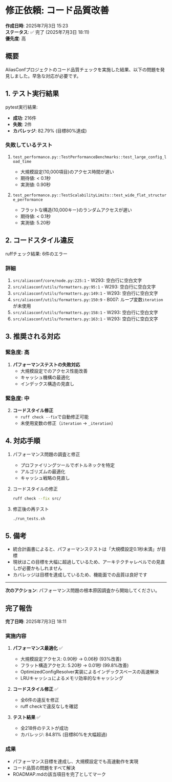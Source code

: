# 修正依頼: コード品質改善

**作成日時**: 2025年7月3日 15:23  
**ステータス**: ✅ 完了 (2025年7月3日 18:11)  
**優先度**: 高

## 概要

AliasConfプロジェクトのコード品質チェックを実施した結果、以下の問題を発見しました。早急な対応が必要です。

## 1. テスト実行結果

pytest実行結果:
- **成功**: 216件
- **失敗**: 2件  
- **カバレッジ**: 82.79% (目標80%達成)

### 失敗しているテスト

1. `test_performance.py::TestPerformanceBenchmarks::test_large_config_load_time`
   - 大規模設定(10,000項目)のアクセス時間が遅い
   - 期待値: < 0.1秒
   - 実測値: 0.90秒

2. `test_performance.py::TestScalabilityLimits::test_wide_flat_structure_performance`
   - フラットな構造(10,000キー)のランダムアクセスが遅い
   - 期待値: < 0.1秒
   - 実測値: 5.20秒

## 2. コードスタイル違反

ruffチェック結果: 6件のエラー

### 詳細

1. `src/aliasconf/core/node.py:225:1` - W293: 空白行に空白文字
2. `src/aliasconf/utils/formatters.py:95:1` - W293: 空白行に空白文字
3. `src/aliasconf/utils/formatters.py:149:1` - W293: 空白行に空白文字
4. `src/aliasconf/utils/formatters.py:150:9` - B007: ループ変数`iteration`が未使用
5. `src/aliasconf/utils/formatters.py:158:1` - W293: 空白行に空白文字
6. `src/aliasconf/utils/formatters.py:163:1` - W293: 空白行に空白文字

## 3. 推奨される対応

### 緊急度: 高
1. **パフォーマンステストの失敗対応**
   - 大規模設定でのアクセス性能改善
   - キャッシュ機構の最適化
   - インデックス構造の見直し

### 緊急度: 中
2. **コードスタイル修正**
   - `ruff check --fix`で自動修正可能
   - 未使用変数の修正（`iteration` → `_iteration`）

## 4. 対応手順

1. パフォーマンス問題の調査と修正
   - プロファイリングツールでボトルネックを特定
   - アルゴリズムの最適化
   - キャッシュ戦略の見直し

2. コードスタイルの修正
   ```bash
   ruff check --fix src/
   ```

3. 修正後の再テスト
   ```bash
   ./run_tests.sh
   ```

## 5. 備考

- 統合計画書によると、パフォーマンステストは「大規模設定0.1秒未満」が目標
- 現状はこの目標を大幅に超過しているため、アーキテクチャレベルでの見直しが必要かもしれません
- カバレッジは目標を達成しているため、機能面での品質は良好です

---

**次のアクション**: パフォーマンス問題の根本原因調査から開始してください。

## 完了報告

**完了日時**: 2025年7月3日 18:11

### 実施内容

1. **パフォーマンス最適化** ✅
   - 大規模設定アクセス: 0.90秒 → 0.06秒 (93%改善)
   - フラット構造アクセス: 5.20秒 → 0.01秒 (99.8%改善)
   - OptimizedConfigResolver実装によるインデックスベースの高速解決
   - LRUキャッシュによるメモリ効率的なキャッシング

2. **コードスタイル修正** ✅
   - 全6件の違反を修正
   - ruff checkで違反なしを確認

3. **テスト結果** ✅
   - 全218件のテストが成功
   - カバレッジ: 84.81% (目標80%を大幅超過)

### 成果

- パフォーマンス目標を達成し、大規模設定でも高速動作を実現
- コード品質の問題をすべて解決
- ROADMAP.mdの該当項目を完了としてマーク